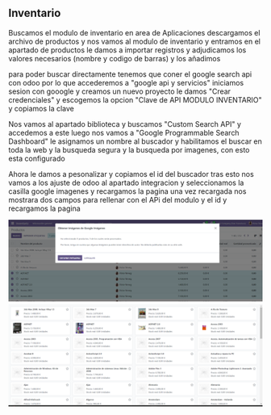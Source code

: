 ## Inventario

Buscamos el modulo de inventario en area de Aplicaciones 
descargamos el archivo de  productos y  nos vamos al modulo de inventario  y entramos en el apartado de productos le damos a importar registros y adjudicamos los valores necesarios (nombre y codigo de barras) y los añadimos

para poder buscar directamente tenemos que coner el google search api con odoo por lo que accederemos a "google api y servicios" iniciamos sesion con gooogle y creamos un nuevo proyecto le damos "Crear credenciales" y escogemos la opcion "Clave de API MODULO INVENTARIO" y copiamos la clave

Nos vamos al apartado biblioteca y buscamos "Custom Search API" y accedemos a este luego nos vamos a  "Google Programmable Search Dashboard" le asignamos un nombre al buscador y habilitamos el buscar en toda la web y la busqueda segura y la busqueda por imagenes, con esto esta configurado

Ahora le damos a pesonalizar y copiamos el id del buscador tras esto nos vamos a los ajuste de odoo al apartado integracion y seleccionamos la casilla google imagenes y recargamos la pagina una vez recargada nos mostrara dos campos para rellenar con el APi del modulo y el id y recargamos la pagina

![alt text](image.png)
![alt text](image-1.png)
